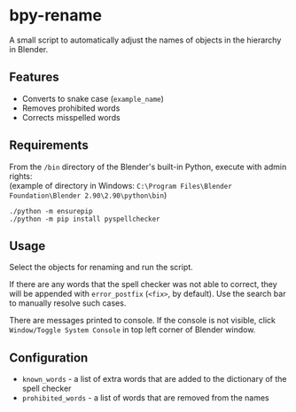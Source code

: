# bpy-rename

A small script to automatically adjust the names of objects in the hierarchy in Blender.

## Features
- Converts to snake case (`example_name`)
- Removes prohibited words
- Corrects misspelled words


## Requirements
From the `/bin` directory of the Blender's built-in Python, execute with admin rights:  
(example of directory in Windows: `C:\Program Files\Blender Foundation\Blender 2.90\2.90\python\bin`)
```
./python -m ensurepip
./python -m pip install pyspellchecker
```

## Usage
Select the objects for renaming and run the script.

If there are any words that the spell checker was not able to correct, they will be appended with `error_postfix` (`<fix>`, by default). Use the search bar to manually resolve such cases.

There are messages printed to console. If the console is not visible, click `Window/Toggle System Console` in top left corner of Blender window.


## Configuration
- `known_words` - a list of extra words that are added to the dictionary of the spell checker
- `prohibited_words` - a list of words that are removed from the names
